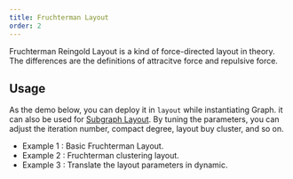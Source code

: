 ```yaml
---
title: Fruchterman Layout
order: 2
---
```


Fruchterman Reingold Layout is a kind of force-directed layout in theory. The differences are the definitions of attracitve force and repulsive force.

## Usage

As the demo below, you can deploy it in `layout` while instantiating Graph. it can also be used for [Subgraph Layout](https://www.yuque.com/antv/g6/qopkkg#eYZc6). By tuning the parameters, you can adjust the iteration number, compact degree, layout buy cluster, and so on.

- Example 1 : Basic Fruchterman Layout.
- Example 2 : Fruchterman clustering layout.
- Example 3 : Translate the layout parameters in dynamic.
